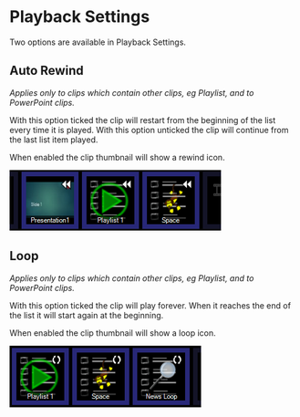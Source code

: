 # Playback Settings

Two options are available in Playback Settings.

## Auto Rewind
*Applies only to clips which contain other clips, eg Playlist, and to PowerPoint clips.*

With this option ticked the clip will restart from the beginning of the list every time it is played. With this option unticked the clip will continue from the last list item played.

When enabled the clip thumbnail will show a rewind icon.

![](../../images/dashboard-autoRewind.PNG)

## Loop
*Applies only to clips which contain other clips, eg Playlist, and to PowerPoint clips.*

With this option ticked the clip will play forever. When it reaches the end of the list it will start again at the beginning.

When enabled the clip thumbnail will show a loop icon.

![](../../images/dashboard-loop.PNG)